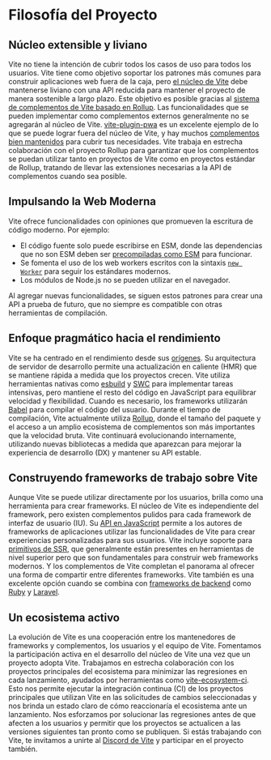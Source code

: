 # Filosofía del Proyecto

## Núcleo extensible y liviano

Vite no tiene la intención de cubrir todos los casos de uso para todos los usuarios. Vite tiene como objetivo soportar los patrones más comunes para construir aplicaciones web fuera de la caja, pero [el núcleo de Vite](https://github.com/vitejs/vite) debe mantenerse liviano con una API reducida para mantener el proyecto de manera sostenible a largo plazo. Este objetivo es posible gracias al [sistema de complementos de Vite basado en Rollup](./api-plugin.md). Las funcionalidades que se pueden implementar como complementos externos generalmente no se agregarán al núcleo de Vite. [vite-plugin-pwa](https://vite-pwa-org.netlify.app/) es un excelente ejemplo de lo que se puede lograr fuera del núcleo de Vite, y hay muchos [complementos bien mantenidos](https://github.com/vitejs/awesome-vite#complementos) para cubrir tus necesidades. Vite trabaja en estrecha colaboración con el proyecto Rollup para garantizar que los complementos se puedan utilizar tanto en proyectos de Vite como en proyectos estándar de Rollup, tratando de llevar las extensiones necesarias a la API de complementos cuando sea posible.

## Impulsando la Web Moderna

Vite ofrece funcionalidades con opiniones que promueven la escritura de código moderno. Por ejemplo:

- El código fuente solo puede escribirse en ESM, donde las dependencias que no son ESM deben ser [precompiladas como ESM](./dep-pre-bundling) para funcionar.
- Se fomenta el uso de los web workers escritos con la sintaxis [`new Worker`](./features#web-workers) para seguir los estándares modernos.
- Los módulos de Node.js no se pueden utilizar en el navegador.

Al agregar nuevas funcionalidades, se siguen estos patrones para crear una API a prueba de futuro, que no siempre es compatible con otras herramientas de compilación.

## Enfoque pragmático hacia el rendimiento

Vite se ha centrado en el rendimiento desde sus [orígenes](./why.md). Su arquitectura de servidor de desarrollo permite una actualización en caliente (HMR) que se mantiene rápida a medida que los proyectos crecen. Vite utiliza herramientas nativas como [esbuild](https://esbuild.github.io/) y [SWC](https://github.com/vitejs/vite-plugin-react-swc) para implementar tareas intensivas, pero mantiene el resto del código en JavaScript para equilibrar velocidad y flexibilidad. Cuando es necesario, los frameworks utilizarán [Babel](https://babeljs.io/) para compilar el código del usuario. Durante el tiempo de compilación, Vite actualmente utiliza [Rollup](https://rollupjs.org/), donde el tamaño del paquete y el acceso a un amplio ecosistema de complementos son más importantes que la velocidad bruta. Vite continuará evolucionando internamente, utilizando nuevas bibliotecas a medida que aparezcan para mejorar la experiencia de desarrollo (DX) y mantener su API estable.

## Construyendo frameworks de trabajo sobre Vite

Aunque Vite se puede utilizar directamente por los usuarios, brilla como una herramienta para crear frameworks. El núcleo de Vite es independiente del framework, pero existen complementos pulidos para cada framework de interfaz de usuario (IU). Su [API en JavaScript](./api-javascript.md) permite a los autores de frameworks de aplicaciones utilizar las funcionalidades de Vite para crear experiencias personalizadas para sus usuarios. Vite incluye soporte para [primitivos de SSR](./ssr.md), que generalmente están presentes en herramientas de nivel superior pero que son fundamentales para construir web frameworks modernos. Y los complementos de Vite completan el panorama al ofrecer una forma de compartir entre diferentes frameworks. Vite también es una excelente opción cuando se combina con [frameworks de backend](./backend-integration.md) como [Ruby](https://vite-ruby.netlify.app/) y [Laravel](https://laravel.com/docs/10.x/vite).

## Un ecosistema activo

La evolución de Vite es una cooperación entre los mantenedores de frameworks y complementos, los usuarios y el equipo de Vite. Fomentamos la participación activa en el desarrollo del núcleo de Vite una vez que un proyecto adopta Vite. Trabajamos en estrecha colaboración con los proyectos principales del ecosistema para minimizar las regresiones en cada lanzamiento, ayudados por herramientas como [vite-ecosystem-ci](https://github.com/vitejs/vite-ecosystem-ci). Esto nos permite ejecutar la integración continua (CI) de los proyectos principales que utilizan Vite en las solicitudes de cambios seleccionadas y nos brinda un estado claro de cómo reaccionaría el ecosistema ante un lanzamiento. Nos esforzamos por solucionar las regresiones antes de que afecten a los usuarios y permitir que los proyectos se actualicen a las versiones siguientes tan pronto como se publiquen. Si estás trabajando con Vite, te invitamos a unirte al [Discord de Vite](https://chat.vitejs.dev) y participar en el proyecto también.
